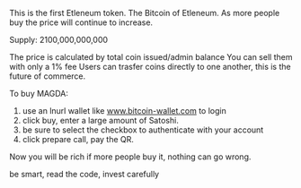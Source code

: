 This is the first Etleneum token.  The Bitcoin of Etleneum.
As more people buy the price will continue to increase. 

Supply: 2100,000,000,000

 
The price is calculated by total coin issued/admin balance
You can sell them with only a 1% fee
Users can trasfer coins directly to one another, this is the future of commerce.

To buy MAGDA:
1) use an lnurl wallet like www.bitcoin-wallet.com to login
2) click buy, enter a large amount of Satoshi.
3) be sure to select the checkbox to authenticate with your account
4) click prepare call, pay the QR.

Now you will be rich if more people buy it, nothing can go wrong.

be smart, read the code, invest carefully
